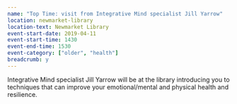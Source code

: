 ```yaml
---
name: "Top Time: visit from Integrative Mind specialist Jill Yarrow"
location: newmarket-library
location-text: Newmarket Library
event-start-date: 2019-04-11
event-start-time: 1430
event-end-time: 1530
event-category: ["older", "health"]
breadcrumb: y
---
```


Integrative Mind specialist Jill Yarrow will be at the library introducing you to techniques that can improve your emotional/mental and physical health and resilience.
